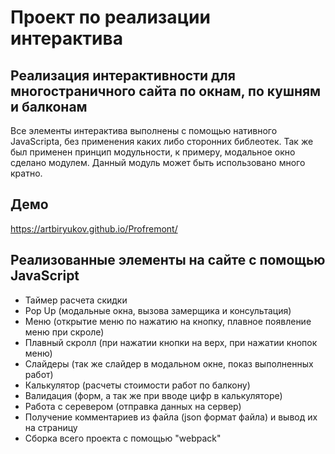 # Проект по реализации интерактива 

## Реализация интерактивности для многостраничного сайта по окнам, по кушням и балконам
Все элементы интерактива выполнены с помощью нативного JavaScripta, без применения каких
либо сторонних библеотек. Так же был применен принцип модульности, к примеру, модальное окно 
сделано модулем. Данный модуль может быть использовано много кратно.

## Демо

https://artbiryukov.github.io/Profremont/

## Реализованные элементы на сайте с помощью JavaScript

<ul>
  <li>Таймер расчета скидки</li>
  <li>Pop Up (модальные окна, вызова замерщика и консультация)</li>
  <li>Меню (открытие меню по нажатию на кнопку, плавное появление меню при скроле)</li>
  <li>Плавный скролл (при нажатии кнопки на верх, при нажатии кнопок меню)</li>
  <li>Слайдеры (так же слайдер в модальном окне, показ выполненных работ)</li>
  <li>Калькулятор (расчеты стоимости работ по балкону)</li>
  <li>Валидация (форм, а так же при вводе цифр в калькуляторе)</li>
  <li>Работа с серевером (отправка данных на сервер)</li>
  <li>Получение комментариев из файла (json формат файла) и вывод их на страницу</li>
  <li>Сборка всего проекта с помощью "webpack"</li>
</ul>